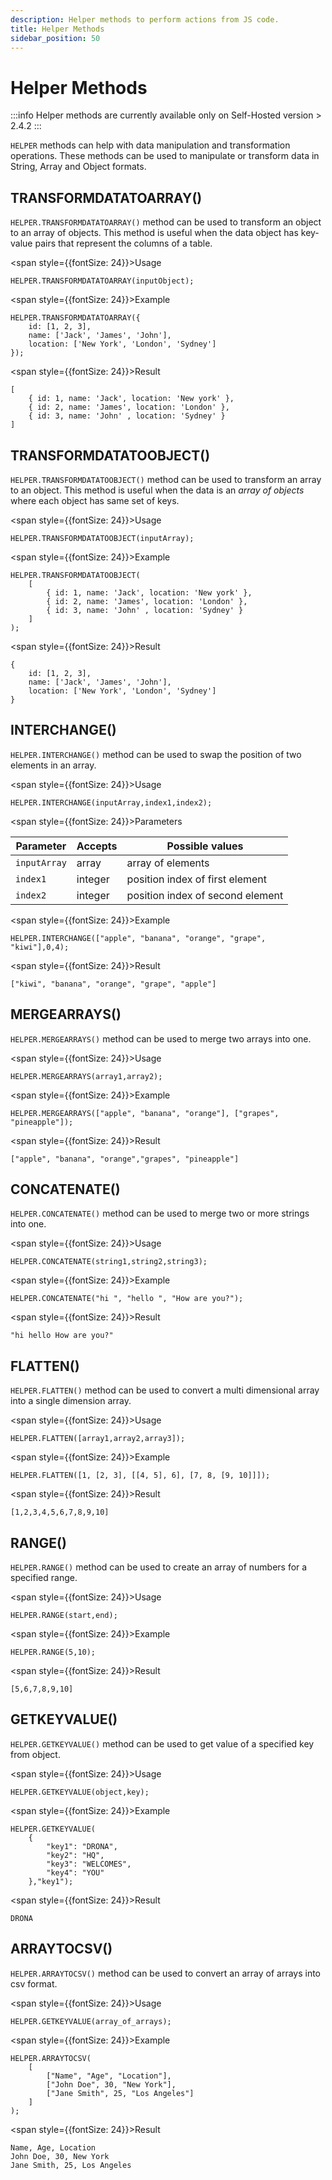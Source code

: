 ```yaml
---
description: Helper methods to perform actions from JS code.
title: Helper Methods
sidebar_position: 50
---
```


# Helper Methods

:::info
Helper methods are currently available only on Self-Hosted version > 2.4.2
:::

`HELPER` methods can help with data manipulation and transformation operations. These methods can be used to manipulate or transform data in String, Array and Object formats.

## TRANSFORMDATATOARRAY()

`HELPER.TRANSFORMDATATOARRAY()` method can be used to transform an object to an array of objects. This method is useful when the data object has key-value pairs that represent the columns of a table. 


<span style={{fontSize: 24}}>Usage</span>

```
HELPER.TRANSFORMDATATOARRAY(inputObject);
```

<span style={{fontSize: 24}}>Example</span>

```
HELPER.TRANSFORMDATATOARRAY({
    id: [1, 2, 3],
    name: ['Jack', 'James', 'John'],
    location: ['New York', 'London', 'Sydney']
});
```

<span style={{fontSize: 24}}>Result</span>

```
[
    { id: 1, name: 'Jack', location: 'New york' },
    { id: 2, name: 'James', location: 'London' },
    { id: 3, name: 'John' , location: 'Sydney' }
]
```

## TRANSFORMDATATOOBJECT()

`HELPER.TRANSFORMDATATOOBJECT()` method can be used to transform an array to an object. This method is useful when the data is an *array of objects* where each object has same set of keys.

<span style={{fontSize: 24}}>Usage</span>

```
HELPER.TRANSFORMDATATOOBJECT(inputArray);
```

<span style={{fontSize: 24}}>Example</span>

```
HELPER.TRANSFORMDATATOOBJECT(
    [
        { id: 1, name: 'Jack', location: 'New york' },
        { id: 2, name: 'James', location: 'London' },
        { id: 3, name: 'John' , location: 'Sydney' }
    ]
);
```

<span style={{fontSize: 24}}>Result</span>

```
{
    id: [1, 2, 3],
    name: ['Jack', 'James', 'John'],
    location: ['New York', 'London', 'Sydney']
}
```

## INTERCHANGE()

`HELPER.INTERCHANGE()` method can be used to swap the position of two elements in an array.

<span style={{fontSize: 24}}>Usage</span>

```
HELPER.INTERCHANGE(inputArray,index1,index2);
```

<span style={{fontSize: 24}}>Parameters</span>

| Parameter   | Accepts | Possible values                                   |
|-------------|---------|---------------------------------------------------|
| `inputArray`| array  |  array of elements |
| `index1`| integer  | position index of first element  |
| `index2`| integer | position index of second element  |


<span style={{fontSize: 24}}>Example</span>

```
HELPER.INTERCHANGE(["apple", "banana", "orange", "grape", "kiwi"],0,4);
```

<span style={{fontSize: 24}}>Result</span>

```
["kiwi", "banana", "orange", "grape", "apple"]
```

## MERGEARRAYS()

`HELPER.MERGEARRAYS()` method can be used to merge two arrays into one.

<span style={{fontSize: 24}}>Usage</span>

```	
HELPER.MERGEARRAYS(array1,array2);
```

<span style={{fontSize: 24}}>Example</span>

```	
HELPER.MERGEARRAYS(["apple", "banana", "orange"], ["grapes", "pineapple"]);
```

<span style={{fontSize: 24}}>Result</span>

```
["apple", "banana", "orange","grapes", "pineapple"]
```

## CONCATENATE()

`HELPER.CONCATENATE()` method can be used to merge two or more strings into one.

<span style={{fontSize: 24}}>Usage</span>

```
HELPER.CONCATENATE(string1,string2,string3);
```

<span style={{fontSize: 24}}>Example</span>

```
HELPER.CONCATENATE("hi ", "hello ", "How are you?");
```

<span style={{fontSize: 24}}>Result</span>

```
"hi hello How are you?"
```

## FLATTEN()

`HELPER.FLATTEN()` method can be used to convert a multi dimensional array into a single dimension array.

<span style={{fontSize: 24}}>Usage</span>

```
HELPER.FLATTEN([array1,array2,array3]);
```

<span style={{fontSize: 24}}>Example</span>

```	
HELPER.FLATTEN([1, [2, 3], [[4, 5], 6], [7, 8, [9, 10]]]);
```

<span style={{fontSize: 24}}>Result</span>

```
[1,2,3,4,5,6,7,8,9,10]
```

## RANGE()

`HELPER.RANGE()` method can be used to create an array of numbers for a specified range.

<span style={{fontSize: 24}}>Usage</span>

```
HELPER.RANGE(start,end);
```

<span style={{fontSize: 24}}>Example</span>

```
HELPER.RANGE(5,10);
```

<span style={{fontSize: 24}}>Result</span>

```
[5,6,7,8,9,10]
```

## GETKEYVALUE()

`HELPER.GETKEYVALUE()` method can be used to get value of a specified key from object.

<span style={{fontSize: 24}}>Usage</span>

```
HELPER.GETKEYVALUE(object,key);
```

<span style={{fontSize: 24}}>Example</span>

```
HELPER.GETKEYVALUE(
    {
        "key1": "DRONA",
        "key2": "HQ",
        "key3": "WELCOMES",
        "key4": "YOU"
    },"key1");

```

<span style={{fontSize: 24}}>Result</span>

```
DRONA
```

## ARRAYTOCSV()

`HELPER.ARRAYTOCSV()` method can be used to convert an array of arrays into csv format.

<span style={{fontSize: 24}}>Usage</span>

```
HELPER.GETKEYVALUE(array_of_arrays);
```

<span style={{fontSize: 24}}>Example</span>

```
HELPER.ARRAYTOCSV(
    [
        ["Name", "Age", "Location"],
        ["John Doe", 30, "New York"],
        ["Jane Smith", 25, "Los Angeles"]
    ]      
);

```

<span style={{fontSize: 24}}>Result</span>

```
Name, Age, Location
John Doe, 30, New York
Jane Smith, 25, Los Angeles
```